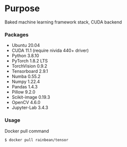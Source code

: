 # Purpose

Baked machine learning framework stack, CUDA backend

### Packages

- Ubuntu 20.04
- CUDA 11.1 (require nivida 440+ driver)
- Python 3.8.10
- PyTorch 1.8.2 LTS
- TorchVision 0.9.2
- Tensorboard 2.9.1
- Numba 0.55.2
- Numpy 1.22.4
- Pandas 1.4.3
- Pillow 9.2.0
- Scikit-image 0.19.3
- OpenCV 4.6.0
- Jupyter-Lab 3.4.3

### Usage

Docker pull command
```
$ docker pull rainbean/tensor
```
